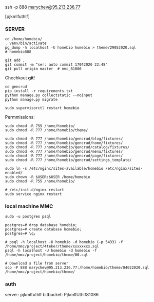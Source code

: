 ssh -p 888 marychev@95.213.236.77

[pjkmlfuthlf]

### SERVER

    cd /home/homebio/
    . venv/bin/activate
    pg_dump -h localhost -U homebio homebio > theme/29052020.sql  
    # homebio888
    
    git add .
    git commit -m "ser: auto commit 17042020 22:48"
    git pull origin master  # mmc_81086

Chechkout **git**! 

    
    cd gencrud
    pip install -r requirements.txt
    python manage.py collectstatic --noinput
    python manage.py migrate
    
    sudo supervisorctl restart homebio

Permmissions:

    sudo chmod -R 755 /home/homebio/
    sudo chmod -R 777 /home/homebio/theme/
    
    sudo chmod -R 777 /home/homebio/gencrud/blog/fixtures/
    sudo chmod -R 777 /home/homebio/gencrud/home/fixtures/
    sudo chmod -R 777 /home/homebio/gencrud/catalog/fixtures/
    sudo chmod -R 777 /home/homebio/gencrud/menu/fixtures/
    sudo chmod -R 777 /home/homebio/gencrud/page/fixtures/
    sudo chmod -R 777 /home/homebio/gencrud/settings_template/


```
sudo ln -s /etc/nginx/sites-available/homebio /etc/nginx/sites-enabled/
sudo chown -R $USER:$USER /home/homebio
sudo chmod -R 755 /home/homebio/

# /etc/init.d/nginx restart
sudo service nginx restart
```


### local machine MMC
```
sudo -u postgres psql

postgres=# drop database homebio;
postgres=# create database homebio;
postgres=# \q;

# psql -h localhost -U homebio -d homebio (-p 5433) -f /home/mmc/project/4teker/theme/xxxxxxxx.sql   
psql -h localhost -U homebio -d homebio -f /home/mmc/project/homebio/theme/00.sql

# Download a file from server  
scp -P 888 marychev@95.213.236.77:/home/homebio/theme/04022020.sql /home/mmc/project/homebio/theme/
```



### auth
server: pjkmlfuthlf
bitbacket: PjkmlfUthlf81086

